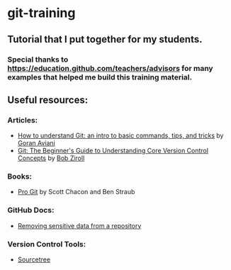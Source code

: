 # git-training
## Tutorial that I put together for my students.
### Special thanks to https://education.github.com/teachers/advisors for many examples that helped me build this training material.


## Useful resources:

### Articles:
* [How to understand Git: an intro to basic commands, tips, and tricks](https://www.freecodecamp.org/news/understanding-git-basics-commands-tips-tricks/) by [Goran Aviani](https://www.freecodecamp.org/news/author/goran/)
* [Git: The Beginner's Guide to Understanding Core Version Control Concepts](https://www.freecodecamp.org/news/git-the-laymans-guide-to-understanding-the-core-concepts/) by [Bob Ziroll](https://www.freecodecamp.org/news/author/bob/)

### Books:
* [Pro Git](https://git-scm.com/book/en/v2) by Scott Chacon and Ben Straub

### GitHub Docs:
* [Removing sensitive data from a repository](https://help.github.com/en/articles/removing-sensitive-data-from-a-repository)

### Version Control Tools:
* [Sourcetree](https://www.sourcetreeapp.com/)